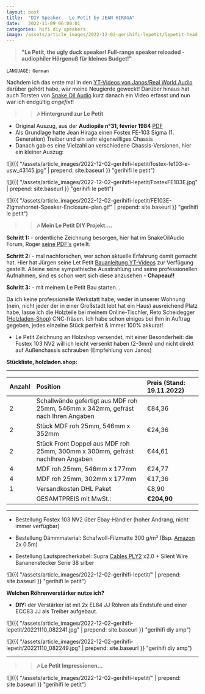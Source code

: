 ```yaml
---
layout: post
title:  "DIY Speaker - Le Petit by JEAN HIRAGA"
date:   2022-11-09 06:00:01
categories: hifi diy speakers
image: /assets/article_images/2022-12-02-gerihifi-lepetit/lepetit-head.png
---
```


>**"Le Petit, the ugly duck speaker! Full-range speaker reloaded - audiophiler Hörgenuß für kleines Budget!"**

`LANGUAGE:` `German`

Nachdem ich das erste mal in den [YT-Videos von Janos/Real World Audio](https://www.youtube.com/watch?v=N7FF3AjmmDE&list=PLe6evB19z4Amx82av-r2jUlAn6gGVDpyU) darüber gehört habe, war meine Neugierde geweckt! Darüber hinaus hat auch Torsten von [Snake Oil Audio](https://www.youtube.com/channel/UCQFGU3xz1EL20pDYVyTk9LQ) kurz danach ein Video erfasst und nun war ich endgültig _angefixt_!

>>**:notes: Hintergrund zur Le Petit**

- Original Auszug, aus der **Audiopile n°31, février 1984** [PDF](/assets/article_images/2022-12-02-gerihifi-lepetit/LeFostexFE-103Sigma.pdf)
- Als Grundlage hatte Jean Hiraga einen Fostex FE-103 Sigma (1. Generation) Treiber und ein sehr eigenwilliges Chassis
- Danach gab es eine Vielzahl an verschiedene Chassis-Versionen, hier ein kleiner Auszug:

![]({{ "/assets/article_images/2022-12-02-gerihifi-lepetit/fostex-fe103-e-usw_43145.jpg" | prepend: site.baseurl }} "gerihifi le petit")

![]({{ "/assets/article_images/2022-12-02-gerihifi-lepetit/FostexFE103E.jpg" | prepend: site.baseurl }} "gerihifi le petit")

![]({{ "/assets/article_images/2022-12-02-gerihifi-lepetit/FE103E-Zigmahornet-Speaker-Enclosure-plan.gif" | prepend: site.baseurl }} "gerihifi le petit")


>>**:notes: Mein Le Petit DIY Projekt....**

**Schritt 1:** - ordentliche Zeichnung besorgen, hier hat im SnakeOilAudio Forum, Roger [seine PDF's](/assets/article_images/2022-12-02-gerihifi-lepetit/le-petit-blau-zeichnung.pdf) geteilt.

**Schritt 2:** - mal nachforschen, wer schon aktuelle Erfahrung damit gemacht hat. Hier hat Jürgen seine Let Petit [Bauanleitung YT-Videos](https://www.youtube.com/channel/UCFn3W7mRvwkY7bviZ8eDoYQ) zur Verfügung gestellt. Alleine seine sympathische Ausstrahlung und seine professionellen Aufnahmen, sind es schon wert sich diese anzusehen - **Chapeau!!**

**Schritt 3:** - mit meinem Le Petit Bau starten...

Da ich keine professionelle Werkstatt habe, weder in unserer Wohnung (nein, nicht jeder der in einer Großstadt lebt hat ein Haus) ausreichend Platz habe, lasse ich die Holzteile bei meinem Online-Tischler, Reto Scheidegger ([Holzladen-Shop](https://holzladen.shop/)) CNC-fräsen. Ich habe schon einiges bei Ihm in Auftrag gegeben, jedes einzelne Stück perfekt & immer 100% akkurat!

- Le Petit Zeichnung an Holzshop versendet, mit einer Besonderheit: die Fostex 103 NV2 will ich leicht versenkt haben (2-3mm) und nicht direkt auf Außenchassis schrauben (Empfehlung von Janos)

**Stückliste, holzladen.shop:**

---

| Anzahl | Position | Preis (Stand: 19.11.2022) |
| :--- | :--- |  :--- |
| 2 | Schallwände gefertigt aus MDF roh 25mm, 546mm x 342mm, gefräst nach Ihren Angaben | €84,36 |
| 2 | Stück MDF roh 25mm, 546mm x 352mm | €24,36 |
| 2 | Stück Front Doppel aus MDF roh 25mm, 300mm x 300mm, gefräst nachIhren Angaben | €44,61 |
| 4 | MDF roh 25mm, 546mm x 177mm | €24,77 |
| 4 | MDF roh 25mm, 302mm x 177mm | €17,36 |
| 1 | Versandkosten DHL Paket | €8,90 |
| | GESAMTPREIS mit MwSt.: | **€204,90** |

---

- Bestellung Fostex 103 NV2 über Ebay-Händler (hoher Andrang, nicht immer verfügbar)

- Bestellung Dämmmaterial: Schafwoll-Filzmatte 300 g/m² (Bsp. [Amazon](https://www.amazon.de/gp/product/B0154PEM6S) 2x 0.5m)

- Bestellung Lautsprecherkabel: Supra [Cables PLY2](https://www.highend-audiokabel.de/supra-cables-ply-2-x-20-lautsprecherkabel-meterware.html) x2.0 + Silent Wire Bananenstecker Serie 38 silber


![]({{ "/assets/article_images/2022-12-02-gerihifi-lepetit/" | prepend: site.baseurl }} "gerihifi le petit")

**Welchen Röhrenverstärker nutze ich?**

- **DIY:** der Verstärker ist mit 2x EL84 JJ Röhren als Endstufe und einer ECC83 JJ als Treiber aufgebaut.

![]({{ "/assets/article_images/2022-12-02-gerihifi-lepetit/20221110_082241.jpg" | prepend: site.baseurl }} "gerihifi diy amp")

![]({{ "/assets/article_images/2022-12-02-gerihifi-lepetit/20221110_082249.jpg" | prepend: site.baseurl }} "gerihifi diy amp")

---

>>**:notes: Le Petit Impressionen...**

![]({{ "/assets/article_images/2022-12-02-gerihifi-lepetit/" | prepend: site.baseurl }} "gerihifi le petit")